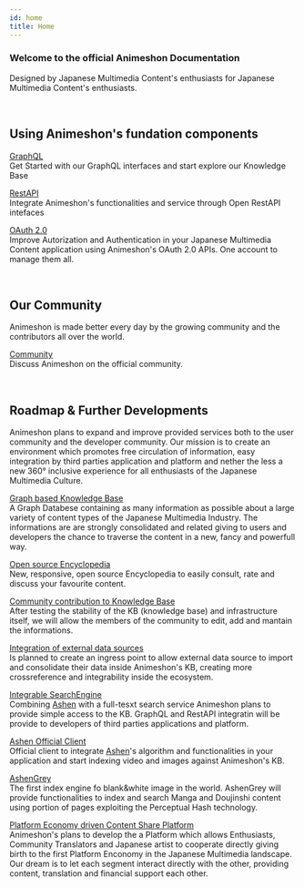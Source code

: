 ```yaml
---
id: home
title: Home
---
```



### Welcome to the official Animeshon Documentation
Designed by Japanese Multimedia Content's enthusiasts for Japanese Multimedia Content's enthusiasts.

<br />

## Using Animeshon's fundation components

[GraphQL](graphql/graphql_start)   
Get Started with our GraphQL interfaces and start explore our Knowledge Base

[RestAPI](restapi/restapi_start)  
Integrate Animeshon's functionalities and service through Open RestAPI intefaces

[OAuth 2.0](oauth2/oauth2_start)   
Improve Autorization and Authentication in your Japanese Multimedia Content application using Animeshon's OAuth 2.0 APIs. One account to manage them all.

<br />

## Our Community
Animeshon is made better every day by the growing community and the contributors all over the world.

[Community](https://discuss.animeshon.com/)   
Discuss Animeshon on the official community.

<br />

## Roadmap & Further Developments
Animeshon plans to expand and improve provided services both to the user community and the developer community. Our mission is to create an environment which promotes free circulation of information, easy integration by third parties application and platform and nether the less a new 360° inclusive experience for all enthusiasts of the Japanese Multimedia Culture.

[Graph based Knowledge Base](...)   
A Graph Databese containing as many information as possible about a large variety of content types of the Japanese Multimedia Industry. The informations are are strongly consolidated and related giving to users and developers the chance to traverse the content in a new, fancy and powerfull way.

[Open source Encyclopedia](...)   
New, responsive, open source Encyclopedia to easily consult, rate and discuss your favourite content.

[Community contribution to Knowledge Base](...)   
After testing the stability of the KB (knowledge base) and infrastructure itself, we will allow the members of the community to edit, add and mantain the informations.

[Integration of external data sources](...)   
Is planned to create an ingress point to allow external data source to import and consolidate their data inside Animeshon's KB, creating more crossreference and integrability inside the ecosystem.

[Integrable SearchEngine](...)   
Combining [Ashen](design/design_ashen) with a full-tesxt search service Animeshon plans to provide simple access to the KB. GraphQL and RestAPI integratin will be provide to developers of third parties applications and platform.

[Ashen Official Client](...)   
Official client to integrate [Ashen](design/design_ashen)'s algorithm and functionalities in your application and start indexing video and images against Animeshon's KB.

[AshenGrey](...)   
The first index engine fo blank&white image in the world. AshenGrey will provide functionalities to index and search Manga and Doujinshi content using portion of pages exploiting the Perceptual Hash technology.

[Platform Economy driven Content Share Platform](...)   
Animeshon's plans to develop the a Platform which allows Enthusiasts, Community Translators and Japanese artist to cooperate directly giving birth to the first Platform Enconomy in the Japanese Multimedia landscape. Our dream is to let each segment interact directly with the other, providing content, translation and financial support each other.